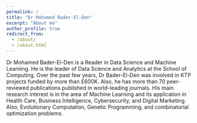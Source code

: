 ```yaml
---
permalink: /
title: "Dr Mohamed Bader-El-Den"
excerpt: "About me"
author_profile: true
redirect_from: 
  - /about/
  - /about.html
---
```


Dr Mohamed Bader-El-Den is a Reader in Data Science and Machine Learning. He is the leader of Data Science and Analytics at the School of Computing. Over the past few years, Dr Bader-El-Den was involved in KTP projects funded by more than £600K. Also, he has more than 70 peer-reviewed publications published in world-leading journals. His main research interest is in the area of Machine Learning and its application in Health Care, Business Intelligence, Cybersecurity, and Digital Marketing. Also, Evolutionary Computation, Genetic Programming, and combinatorial optimization problems.

